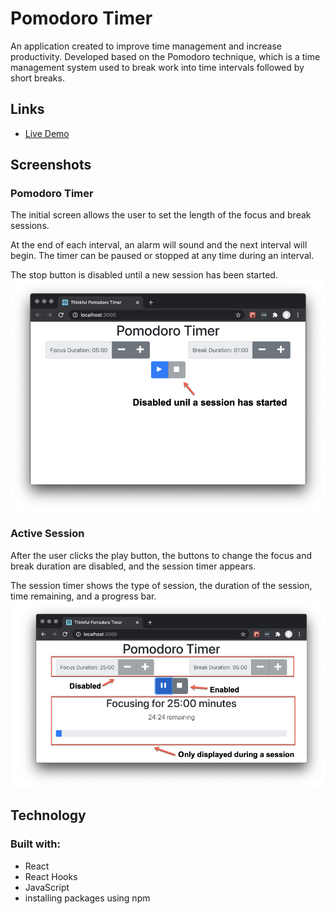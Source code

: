 # Pomodoro Timer

An application created to improve time management and increase productivity.
Developed based on the Pomodoro technique, which is a time management system used to break work into time intervals followed by short breaks.

## Links
* [Live Demo](https://project-pomodoro-timer-qualified-1-liard.vercel.app/)


## Screenshots

### Pomodoro Timer

The initial screen allows the user to set the length of the focus and break sessions. 

At the end of each interval, an alarm will sound and the next interval will begin. The timer can be paused or stopped at any time during an interval.

The stop button is disabled until a new session has been started. 
![home](./screenshots/home.png?raw=true)


### Active Session 

After the user clicks the play button, the buttons to change the focus and break duration are disabled, and the session timer appears.

The session timer shows the type of session, the duration of the session, time remaining, and a progress bar.
![active](./screenshots/active-session.png?raw=true)


## Technology

### Built with:
- React
- React Hooks
- JavaScript
- installing packages using npm
